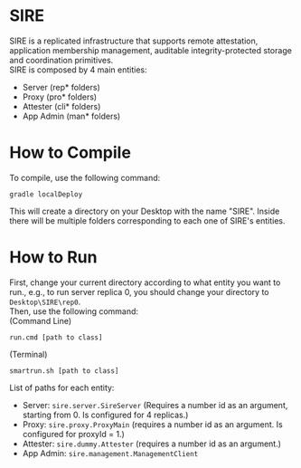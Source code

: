 # SIRE
SIRE is a replicated infrastructure that supports remote attestation, application membership management, auditable integrity-protected storage and coordination primitives.  
SIRE is composed by 4 main entities:
- Server (rep* folders)
- Proxy (pro* folders)
- Attester (cli* folders)
- App Admin (man* folders)
# How to Compile
To compile, use the following command:
```
gradle localDeploy
```
This will create a directory on your Desktop with the name "SIRE". Inside there will be multiple folders corresponding to each one of SIRE's entities.
# How to Run
First, change your current directory according to what entity you want to run., e.g., to run server replica 0, you should change your directory to ``Desktop\SIRE\rep0``.  
Then, use the following command:  
(Command Line)
```
run.cmd [path to class]
```
(Terminal)
```
smartrun.sh [path to class]
```
List of paths for each entity:
- Server: ``sire.server.SireServer`` (Requires a number id as an argument, starting from 0. Is configured for 4 replicas.)
- Proxy: ``sire.proxy.ProxyMain`` (requires a number id as an argument. Is configured for proxyId = 1.)
- Attester: ``sire.dummy.Attester`` (requires a number id as an argument.)
- App Admin: ``sire.management.ManagementClient``
